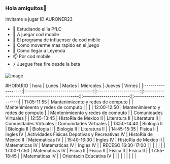 ### Hola amiguitos👋



Invitame a jugar ID:AURONER23

- 🔭 Estudiando el la PfLC
- 🌱 A juegar cod mobile
- 👯 El programa de influenser de cod mibile
- 🤔 Como moverme mas rapido en el juego
- 💬 Como llegar a Leyenda
- 📫 Por cod mobile
- ⚡ Juegue free fire desde la beta

![image](https://user-images.githubusercontent.com/114215515/218567678-3d65bac2-053e-495c-ac05-4d565510865e.png)



#HORARIO
|        hora        |               Lunes               |         Martes        |                    Miercoles                   |          Jueves         |         Virnes        |
|:------------------:|:---------------------------------:|:---------------------:|:----------------------------------------------:|:-----------------------:|:---------------------:|
|     11:05-11:55    | Mantenimieento y redes de computo |                       |        Mantenimieento y redes de computo       |                         |                       |
|     12:00-12:50    | Mantenimieento y redes de computo |                       |        Mantenimieento y redes de computo       |                         | Comunidades Virtuales |
|     12:55-13:45    |       HistoRia de Mexico II       |     Literatura II     |                  Literatura II                 |  Comunidades Virtuales  | Comunidades Virtuales |
|     13:50-14:40    |            Biologia II            |      Biologia II      |                   Biologia II                  |       Biologia II       |     Literatura II     |
|     14:45-15:35    |             Fisica II             |       Ingles IV       | Actividades Fisicas Depotivas y Recreativas IV |  HistoRia de Mexico II  |     Matematicas IV    |
|     15:40-16:30    |             Ingles IV             | HistoRia de Mexico II |                 Matematicas IV                 |      Matematicas IV     |       Ingles IV       |
| RECESO 16:30-17:00 |                                   |                       |                                                |                         |                       |
|     17:00-17:50    |           Matematicas IV          |       Fisica II       |                    Fisica II                   |        Fisica II        |       Fisica II       |
|     17:55-18:45    |                                   |     Matematicas IV    |                                                | Orientacin Educativa IV |                       |
|                    |                                   |                       |                                                |                         |                       |
